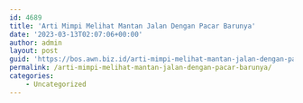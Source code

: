 ```yaml
---
id: 4689
title: 'Arti Mimpi Melihat Mantan Jalan Dengan Pacar Barunya'
date: '2023-03-13T02:07:06+00:00'
author: admin
layout: post
guid: 'https://bos.awn.biz.id/arti-mimpi-melihat-mantan-jalan-dengan-pacar-barunya/'
permalink: /arti-mimpi-melihat-mantan-jalan-dengan-pacar-barunya/
categories:
    - Uncategorized
---
```


